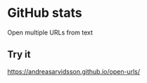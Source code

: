 # GitHub stats
Open multiple URLs from text

## Try it
https://andreasarvidsson.github.io/open-urls/

